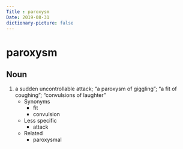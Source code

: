 ```yaml
---
Title : paroxysm
Date: 2019-08-31
dictionary-picture: false
---
```


# paroxysm


## Noun

1. a sudden uncontrollable attack; “a paroxysm of giggling”; “a fit of coughing”; “convulsions of laughter”
	- Synonyms
		- fit
		- convulsion
	- Less specific
		- attack
	- Related
		- paroxysmal